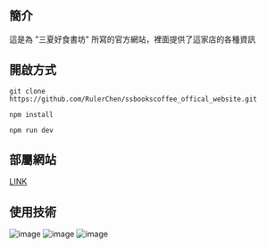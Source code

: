 ## 簡介
這是為 "三夏好食書坊" 所寫的官方網站，裡面提供了這家店的各種資訊

## 開啟方式

```
git clone https://github.com/RulerChen/ssbookscoffee_offical_website.git

npm install 

npm run dev
```

## 部屬網站

[LINK](https://ssbookscoffee.store/)

## 使用技術

![image](https://img.shields.io/badge/Vite-B73BFE?style=for-the-badge&logo=vite&logoColor=FFD62E)
![image](https://img.shields.io/badge/React-20232A?style=for-the-badge&logo=react&logoColor=61DAFB)
![image](https://img.shields.io/badge/Material%20UI-007FFF?style=for-the-badge&logo=mui&logoColor=white)
